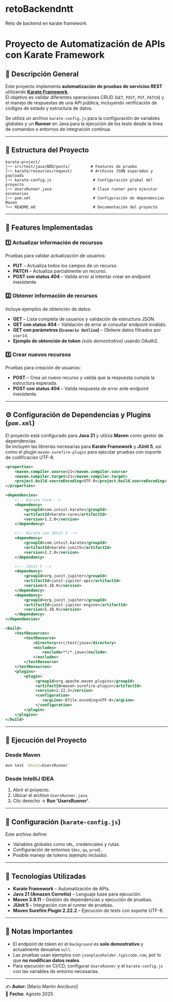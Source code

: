 # retoBackendntt
Reto de backend en karate framework

# Proyecto de Automatización de APIs con Karate Framework

## 📌 Descripción General
Este proyecto implementa **automatización de pruebas de servicios REST** utilizando **[Karate Framework](https://github.com/karatelabs/karate)**.  
El objetivo es validar diferentes operaciones CRUD (`GET`, `POST`, `PUT`, `PATCH`) y el manejo de respuestas de una API pública, incluyendo verificación de códigos de estado y estructura de datos.

Se utiliza un archivo `karate-config.js` para la configuración de variables globales y un **Runner** en Java para la ejecución de los tests desde la línea de comandos o entornos de integración continua.

---

## 📂 Estructura del Proyecto

```
karate-project/
│── src/test/java/BDD/posts/         # Features de prueba
│── karate/resources/request/        # Archivos JSON esperados y payloads
│── karate-config.js                  # Configuración global del proyecto
│── UsersRunner.java                  # Clase runner para ejecutar escenarios
│── pom.xml                           # Configuración de dependencias Maven
└── README.md                         # Documentación del proyecto
```

---

## 🧪 Features Implementadas

### 1️⃣ **Actualizar información de recursos**
Pruebas para validar actualización de usuarios:
- **PUT** – Actualiza todos los campos de un recurso.
- **PATCH** – Actualiza parcialmente un recurso.
- **POST con status 404** – Valida error al intentar crear en endpoint inexistente.

### 2️⃣ **Obtener información de recursos**
Incluye ejemplos de obtención de datos:
- **GET** – Lista completa de usuarios y validación de estructura JSON.
- **GET con status 404** – Validación de error al consultar endpoint inválido.
- **GET con parámetros (`Scenario Outline`)** – Obtiene datos filtrados por `userId`.
- **Ejemplo de obtención de token** *(solo demostrativo)* usando OAuth2.

### 3️⃣ **Crear nuevos recursos**
Pruebas para creación de usuarios:
- **POST** – Crea un nuevo recurso y valida que la respuesta cumpla la estructura esperada.
- **POST con status 404** – Valida respuesta de error ante endpoint inexistente.

---

## ⚙️ Configuración de Dependencias y Plugins (`pom.xml`)
El proyecto está configurado para **Java 21** y utiliza **Maven** como gestor de dependencias.  
Se incluyen las librerías necesarias para **Karate Framework** y **JUnit 5**, así como el plugin `maven-surefire-plugin` para ejecutar pruebas con soporte de codificación UTF-8.

```xml
<properties>
    <maven.compiler.source>21</maven.compiler.source>
    <maven.compiler.target>21</maven.compiler.target>
    <project.build.sourceEncoding>UTF-8</project.build.sourceEncoding>
</properties>

<dependencies>
    <!-- Karate Core -->
    <dependency>
        <groupId>com.intuit.karate</groupId>
        <artifactId>karate-core</artifactId>
        <version>1.2.0</version>
    </dependency>

    <!-- Karate con JUnit 5 -->
    <dependency>
        <groupId>com.intuit.karate</groupId>
        <artifactId>karate-junit5</artifactId>
        <version>1.2.0</version>
    </dependency>

    <!-- JUnit 5 -->
    <dependency>
        <groupId>org.junit.jupiter</groupId>
        <artifactId>junit-jupiter-api</artifactId>
        <version>5.10.0</version>
    </dependency>
    <dependency>
        <groupId>org.junit.jupiter</groupId>
        <artifactId>junit-jupiter-engine</artifactId>
        <version>5.10.0</version>
    </dependency>
</dependencies>

<build>
    <testResources>
        <testResource>
            <directory>src/test/java</directory>
            <excludes>
                <exclude>**/*.java</exclude>
            </excludes>
        </testResource>
    </testResources>
    <plugins>
        <plugin>
             <groupId>org.apache.maven.plugins</groupId>
             <artifactId>maven-surefire-plugin</artifactId>
             <version>2.22.2</version>
             <configuration>
                <argLine>-Dfile.encoding=UTF-8</argLine>
             </configuration>
        </plugin>
    </plugins>
</build>
```

---

## 🚀 Ejecución del Proyecto

### Desde Maven
```bash
mvn test -Dtest=UsersRunner
```

### Desde IntelliJ IDEA
1. Abrir el proyecto.
2. Ubicar el archivo `UsersRunner.java`.
3. Clic derecho → **Run 'UsersRunner'**.

---

## 📄 Configuración (`karate-config.js`)
Este archivo define:
- Variables globales como `URL`, credenciales y rutas.
- Configuración de entornos (`dev`, `qa`, `prod`).
- Posible manejo de tokens (ejemplo incluido).

---

## 📌 Tecnologías Utilizadas
- **Karate Framework** – Automatización de APIs.
- **Java 21 (Amazon Corretto)** – Lenguaje base para ejecución.
- **Maven 3.9.11** – Gestión de dependencias y ejecución de pruebas.
- **JUnit 5** – Integración con el runner de pruebas.
- **Maven Surefire Plugin 2.22.2** – Ejecución de tests con soporte UTF-8.

---

## 📢 Notas Importantes
- El endpoint de token en el `Background` es **solo demostrativo** y actualmente devuelve `null`.
- Las pruebas usan ejemplos con `jsonplaceholder.typicode.com`, por lo que **no modifican datos reales**.
- Para ejecución en CI/CD, configurar `UsersRunner` y el `karate-config.js` con las variables de entorno necesarias.

---

✍ **Autor:** [Mario Martin Anciburo]  
📅 **Fecha:** Agosto 2025

